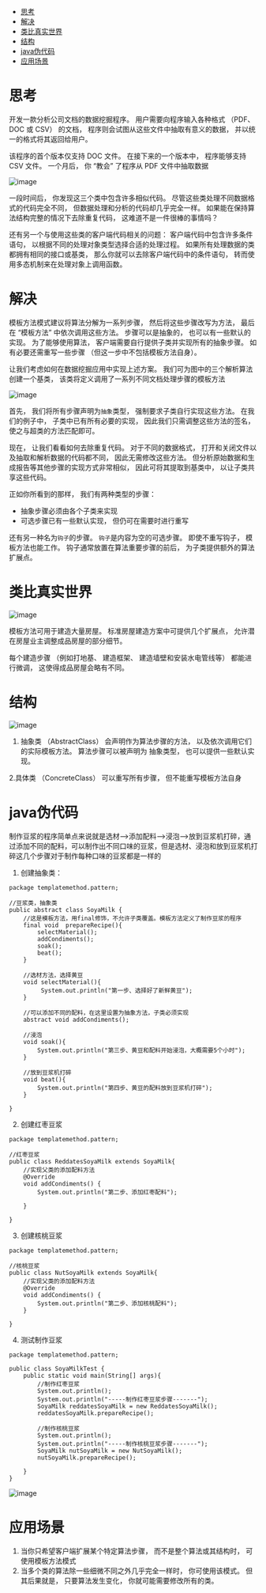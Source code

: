 
- [思考](#思考)
- [解决](#解决)
- [类比真实世界](#类比真实世界)
- [结构](#结构)
- [java伪代码](#java伪代码)
- [应用场景](#应用场景)



# 思考
开发一款分析公司文档的数据挖掘程序。 用户需要向程序输入各种格式 （PDF、 DOC 或 CSV） 的文档， 程序则会试图从这些文件中抽取有意义的数据， 并以统一的格式将其返回给用户。

该程序的首个版本仅支持 DOC 文件。 在接下来的一个版本中， 程序能够支持 CSV 文件。 一个月后， 你 “教会” 了程序从 PDF 文件中抽取数据

![image](https://user-images.githubusercontent.com/83335903/224536970-9a06f7ed-9a20-476b-90cf-1754a0a9e310.png)

一段时间后， 你发现这三个类中包含许多相似代码。 尽管这些类处理不同数据格式的代码完全不同， 但数据处理和分析的代码却几乎完全一样。 如果能在保持算法结构完整的情况下去除重复代码， 这难道不是一件很棒的事情吗？

还有另一个与使用这些类的客户端代码相关的问题： 客户端代码中包含许多条件语句， 以根据不同的处理对象类型选择合适的处理过程。 如果所有处理数据的类都拥有相同的接口或基类， 那么你就可以去除客户端代码中的条件语句， 转而使用多态机制来在处理对象上调用函数。

# 解决
模板方法模式建议将算法分解为一系列步骤， 然后将这些步骤改写为方法， 最后在 “模板方法” 中依次调用这些方法。 步骤可以是抽象的， 也可以有一些默认的实现。 为了能够使用算法， 客户端需要自行提供子类并实现所有的抽象步骤。 如有必要还需重写一些步骤 （但这一步中不包括模板方法自身）。

让我们考虑如何在数据挖掘应用中实现上述方案。 我们可为图中的三个解析算法创建一个基类， 该类将定义调用了一系列不同文档处理步骤的模板方法

![image](https://user-images.githubusercontent.com/83335903/224537004-81592ef7-15d3-4f00-a63a-065bfed6f5ba.png)

首先， 我们将所有步骤声明为`抽象`类型， 强制要求子类自行实现这些方法。 在我们的例子中， 子类中已有所有必要的实现， 因此我们只需调整这些方法的签名， 使之与超类的方法匹配即可。

现在， 让我们看看如何去除重复代码。 对于不同的数据格式， 打开和关闭文件以及抽取和解析数据的代码都不同， 因此无需修改这些方法。 但分析原始数据和生成报告等其他步骤的实现方式非常相似， 因此可将其提取到基类中， 以让子类共享这些代码。

正如你所看到的那样， 我们有两种类型的步骤：

- 抽象步骤必须由各个子类来实现
- 可选步骤已有一些默认实现， 但仍可在需要时进行重写

还有另一种名为`钩子`的步骤。 `钩子`是内容为空的可选步骤。 即使不重写钩子， 模板方法也能工作。 钩子通常放置在算法重要步骤的前后， 为子类提供额外的算法扩展点。

# 类比真实世界

![image](https://user-images.githubusercontent.com/83335903/224537028-41e4e16b-6e25-4d81-a03f-25f4edb00ab7.png)

模板方法可用于建造大量房屋。 标准房屋建造方案中可提供几个扩展点， 允许潜在房屋业主调整成品房屋的部分细节。

每个建造步骤 （例如打地基、 建造框架、 建造墙壁和安装水电管线等） 都能进行微调， 这使得成品房屋会略有不同。


# 结构

![image](https://user-images.githubusercontent.com/83335903/224537045-abee243d-c082-4461-b0c1-0be788c5749e.png)

1. 抽象类 （AbstractClass） 会声明作为算法步骤的方法， 以及依次调用它们的实际模板方法。 算法步骤可以被声明为 抽象类型， 也可以提供一些默认实现。

2.具体类 （ConcreteClass） 可以重写所有步骤， 但不能重写模板方法自身

# java伪代码
制作豆浆的程序简单点来说就是选材—>添加配料—>浸泡—>放到豆浆机打碎，通过添加不同的配料，可以制作出不同口味的豆浆，但是选材、浸泡和放到豆浆机打碎这几个步骤对于制作每种口味的豆浆都是一样的
1. 创建抽象类：

```
package templatemethod.pattern;

//豆浆类，抽象类
public abstract class SoyaMilk {
    //这是模板方法，用final修饰，不允许子类覆盖。模板方法定义了制作豆浆的程序
    final void  prepareRecipe(){
        selectMaterial();
        addCondiments();
        soak();
        beat();
    }

    //选材方法，选择黄豆
    void selectMaterial(){
         System.out.println("第一步、选择好了新鲜黄豆");
    }

    //可以添加不同的配料，在这里设置为抽象方法，子类必须实现
    abstract void addCondiments();

    //浸泡
    void soak(){
        System.out.println("第三步、黄豆和配料开始浸泡，大概需要5个小时");
    }

    //放到豆浆机打碎
    void beat(){
        System.out.println("第四步、黄豆的配料放到豆浆机打碎");
    }

}
```
2. 创建红枣豆浆
```
package templatemethod.pattern;

//红枣豆浆
public class ReddatesSoyaMilk extends SoyaMilk{
    //实现父类的添加配料方法
    @Override
    void addCondiments() {
        System.out.println("第二步、添加红枣配料");

    }

}
```
3. 创建核桃豆浆
```
package templatemethod.pattern;

//核桃豆浆
public class NutSoyaMilk extends SoyaMilk{
    //实现父类的添加配料方法
    @Override
    void addCondiments() {
        System.out.println("第二步、添加核桃配料");      
    }

}
```
4. 测试制作豆浆
```
package templatemethod.pattern;

public class SoyaMilkTest {
    public static void main(String[] args){
        //制作红枣豆浆
        System.out.println();
        System.out.println("-----制作红枣豆浆步骤-------");
        SoyaMilk reddatesSoyaMilk = new ReddatesSoyaMilk();
        reddatesSoyaMilk.prepareRecipe();

        //制作核桃豆浆
        System.out.println();
        System.out.println("-----制作核桃豆浆步骤-------");
        SoyaMilk nutSoyaMilk = new NutSoyaMilk();
        nutSoyaMilk.prepareRecipe();

    }
}
```

![image](https://user-images.githubusercontent.com/83335903/224537181-0e554a19-5f02-4e10-b623-bf58e12c5442.png)



# 应用场景
1. 当你只希望客户端扩展某个特定算法步骤， 而不是整个算法或其结构时， 可使用模板方法模式
2. 当多个类的算法除一些细微不同之外几乎完全一样时， 你可使用该模式。 但其后果就是， 只要算法发生变化， 你就可能需要修改所有的类。

